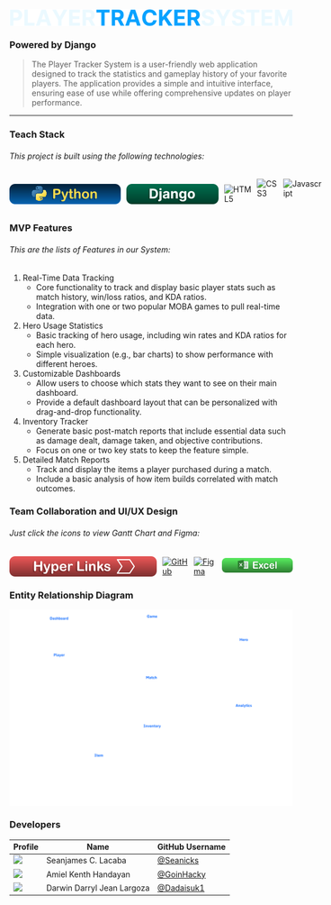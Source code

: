 <!-- ## Player Tracker System -->
<div style="display: flex; align-items: center; gap: 10px;">
  <img
    src="https://github.com/Dadaisuk1/Dadaisuk1/blob/main/PTSLogo.svg"
    alt="Player Tracker System Logo"
  />
</div>

### Powered by Django

>The Player Tracker System is a user-friendly web application designed to track the statistics and gameplay history of your favorite players. The application provides a simple and intuitive interface, ensuring ease of use while offering comprehensive updates on player performance.

---
### Teach Stack
<h6>
  This project is built using the following technologies:
</h6>

<div style="display: flex; align-items: center; gap: 10px;">
  <img
    src="https://github.com/Dadaisuk1/Dadaisuk1/blob/main/python.svg"
    alt="Python Icon"
    style="height: auto;y"
  />
  <img
    src="https://github.com/Dadaisuk1/Dadaisuk1/blob/main/django.svg"
    alt="Django Icon"
    style="height: auto;"
  />
  <img
    src="https://img.shields.io/badge/html5-%23E34F26.svg?style=plastic&logo=html5&logoColor=white"
    alt="HTML5"
  />
  <img style="margin-bottom: 20px;"
    src="https://img.shields.io/badge/css3-%231572B6.svg?style=plastic&logo=css3&logoColor=white"
    alt="CSS3"
  />
  <img style="margin-bottom: 20px;"
    src="https://img.shields.io/badge/javascript-%231572B6.svg?style=plastic&logo=javascript&logoColor=white"
    alt="Javascript"
  />
</div>

### MVP Features
<h6>
  This are the lists of Features in our System:
</h6>
<ol>
  <li style="font-style: bold;">
    Real-Time Data Tracking
    <ul>
      <li>Core functionality to track and display basic player stats such as match history, win/loss ratios, and KDA ratios.</li>
      <li>Integration with one or two popular MOBA games to pull real-time data.</li>
    </ul>
  </li>
  <li style="font-style: bold;">
    Hero Usage Statistics
    <ul>
      <li>Basic tracking of hero usage, including win rates and KDA ratios for each hero.</li>
      <li>Simple visualization (e.g., bar charts) to show performance with different heroes.</li>
    </ul>
  </li>
  <li style="font-style: bold;">
    Customizable Dashboards
    <ul>
      <li>Allow users to choose which stats they want to see on their main dashboard.</li>
      <li>Provide a default dashboard layout that can be personalized with drag-and-drop functionality.</li>
    </ul>
  </li>
  <li style="font-style: bold;">
    Inventory Tracker
    <ul>
      <li>Generate basic post-match reports that include essential data such as damage dealt, damage taken, and objective contributions.</li>
      <li>Focus on one or two key stats to keep the feature simple.</li>
    </ul>
  </li>
  <li style="font-style: bold;">
    Detailed Match Reports
    <ul>
      <li>Track and display the items a player purchased during a match.</li>
      <li>Include a basic analysis of how item builds correlated with match outcomes.</li>
    </ul>
  </li>
</ol>

### Team Collaboration and UI/UX Design
<h6>
  Just click the icons to view Gantt Chart and Figma:
</h6>
<div style="display: flex; align-items: center; gap: 10px; text-decoration: none;">
  <img
    src="https://github.com/Dadaisuk1/Dadaisuk1/blob/main/hp.svg"  
    alt="HyperLink"
  />
  <a href="https://github.com/Dadaisuk1/PlayersTrackerSystem">
    <img
      src="https://img.shields.io/badge/github-%23121011.svg?style=plastic&logo=github&logoColor=white"
      alt="GitHub"
      style="text-decoration: none;"
    />
  </a>
  <a href="https://www.figma.com/design/WjXHMBKKt3egnEBv4CqToQ/Player-Tracker-Statistics?node-id=0-1&t=zUkPcDDQ5tRJ1p2G-1">
    <img
      src="https://img.shields.io/badge/figma-%23F24E1E.svg?style=plastic&logo=figma&logoColor=white"
      alt="Figma"
      style="text-decoration: none;"
    />
  </a>
  <a href="https://cebuinstituteoftechnology-my.sharepoint.com/:x:/g/personal/darwindarryljean_largoza_cit_edu/EZEP77oURa5GuYXVeLkK-VkBcnK7KrnRwn5fhMBA_GeUsg?e=2WDLcF">
    <img
      src="https://github.com/Dadaisuk1/Dadaisuk1/blob/main/Gahntt%20Chart.svg"
      alt="Gantt Chart"
      style="text-decoration: none;"
    />
  </a>
</div>

### Entity Relationship Diagram
<div style="display: flex; align-items: center; gap: 10px;">
  <img
    src="https://github.com/Dadaisuk1/Dadaisuk1/blob/main/PTSErd.svg"
    alt="ERD"
    style="height: auto;y"
  />
</div>

<div>
  <h3>Developers</h3>
</div>

| Profile | Name                    | GitHub Username            |
|---------|-------------------------|----------------------------|
| <img src="https://scontent.fceb2-2.fna.fbcdn.net/v/t1.6435-9/119142771_603764263845411_8996080467272724504_n.jpg?_nc_cat=111&ccb=1-7&_nc_sid=a5f93a&_nc_eui2=AeEV-WxEq4EcF73fIiNshL8eK2czaxvycNUrZzNrG_Jw1aba_R3k2mBpVLOXd00i63wCwA6nZ6zDgacC2dlkNXu-&_nc_ohc=WFiowC5cKi0Q7kNvgGtEPUK&_nc_zt=23&_nc_ht=scontent.fceb2-2.fna&_nc_gid=A8xHJKKPA9dssEtCqhuhq5i&oh=00_AYB5PGaQCUA2erdRap_Ybc2ylUbGNqq78FXMVcQRELq5QA&oe=6766BB50" width="50" disabled style="pointer-events: none;"> | Seanjames C. Lacaba       | [@Seanicks](https://github.com/Seanicks) |
| <img src="https://scontent.fceb6-1.fna.fbcdn.net/v/t39.30808-6/334210653_1300197447372658_8890862342598207272_n.jpg?_nc_cat=105&ccb=1-7&_nc_sid=6ee11a&_nc_eui2=AeEq-gZgIMrk9-J1FtHo0PGSN1vm5WFjp0E3W-blYWOnQTSxZjEizCwPaEB6eIEtn9sIV-U7tcHKmZnnqe-HKFhu&_nc_ohc=2b1Qsh29Q1EQ7kNvgGVF-7q&_nc_zt=23&_nc_ht=scontent.fceb6-1.fna&_nc_gid=AUOSsf7xIcqqsF5SwRhIhJD&oh=00_AYBKhuMvqnUupc9QRrHNvxJM_6W3kV0BW8DSWjdT5diHmA&oe=67453F3A" width="50" style="pointer-events: none;"> | Amiel Kenth Handayan     | [@GoinHacky](https://github.com/GoinHacky)                      |
| <img src="https://avatars.githubusercontent.com/u/112413548?v=4" width="50" style="pointer-events: none;"> | Darwin Darryl Jean Largoza      | [@Dadaisuk1](https://github.com/Dadaisuk1) |






